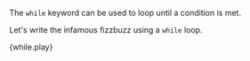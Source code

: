 The `while` keyword can be used to loop until a condition is met.

Let's write the infamous fizzbuzz using a `while` loop.

{while.play}
